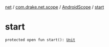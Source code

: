 [net](../../index.md) / [com.drake.net.scope](../index.md) / [AndroidScope](index.md) / [start](./start.md)

# start

`protected open fun start(): `[`Unit`](https://kotlinlang.org/api/latest/jvm/stdlib/kotlin/-unit/index.html)